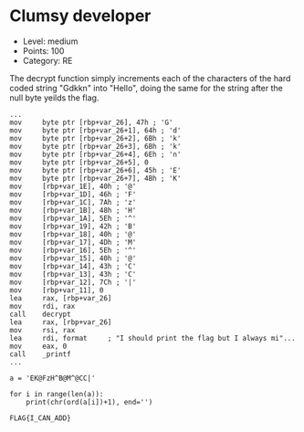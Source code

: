 # Clumsy developer

- Level: medium
- Points: 100
- Category: RE

The decrypt function simply increments each of the characters of the hard coded string "Gdkkn" into "Hello",
doing the same for the string after the null byte yeilds the flag.


```assembly
...
mov     byte ptr [rbp+var_26], 47h ; 'G'
mov     byte ptr [rbp+var_26+1], 64h ; 'd'
mov     byte ptr [rbp+var_26+2], 6Bh ; 'k'
mov     byte ptr [rbp+var_26+3], 6Bh ; 'k'
mov     byte ptr [rbp+var_26+4], 6Eh ; 'n'
mov     byte ptr [rbp+var_26+5], 0
mov     byte ptr [rbp+var_26+6], 45h ; 'E'
mov     byte ptr [rbp+var_26+7], 4Bh ; 'K'
mov     [rbp+var_1E], 40h ; '@'
mov     [rbp+var_1D], 46h ; 'F'
mov     [rbp+var_1C], 7Ah ; 'z'
mov     [rbp+var_1B], 48h ; 'H'
mov     [rbp+var_1A], 5Eh ; '^'
mov     [rbp+var_19], 42h ; 'B'
mov     [rbp+var_18], 40h ; '@'
mov     [rbp+var_17], 4Dh ; 'M'
mov     [rbp+var_16], 5Eh ; '^'
mov     [rbp+var_15], 40h ; '@'
mov     [rbp+var_14], 43h ; 'C'
mov     [rbp+var_13], 43h ; 'C'
mov     [rbp+var_12], 7Ch ; '|'
mov     [rbp+var_11], 0
lea     rax, [rbp+var_26]
mov     rdi, rax
call    decrypt
lea     rax, [rbp+var_26]
mov     rsi, rax
lea     rdi, format     ; "I should print the flag but I always mi"...
mov     eax, 0
call    _printf
...
```
```python3
a = 'EK@FzH^B@M^@CC|'

for i in range(len(a)):
    print(chr(ord(a[i])+1), end='')
```
`FLAG{I_CAN_ADD}`
